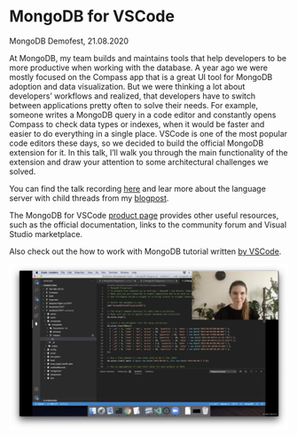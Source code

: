 # MongoDB for VSCode

MongoDB Demofest, 21.08.2020

At MongoDB, my team builds and maintains tools that help developers to be more productive when working with the database. A year ago we were mostly focused on the Compass app that is a great UI tool for MongoDB adoption and data visualization. But we were thinking a lot about developers’ workflows and realized, that developers have to switch between applications pretty often to solve their needs. For example, someone writes a MongoDB query in a code editor and constantly opens Compass to check data types or indexes, when it would be faster and easier to do everything in a single place. VSCode is one of the most popular code editors these days, so we decided to build the official MongoDB extension for it. In this talk, I’ll walk you through the main functionality of the extension and draw your attention to some architectural challenges we solved.

You can find the talk recording [here](https://youtu.be/FdtWowJ26eg) and lear more about the language server with child threads from my [blogpost](https://medium.com/dailyjs/the-language-server-with-child-threads-38ae915f4910).

The MongoDB for VSCode [product page](https://www.mongodb.com/products/vs-code) provides other useful resources, such as the official documentation, links to the community forum and Visual Studio marketplace.

Also check out the how to work with MongoDB tutorial written [by VSCode](https://code.visualstudio.com/docs/azure/mongodb).

<img src="./demofest.png" alt="Photo from my talk" width="600"/>
